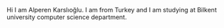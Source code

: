 Hi I am Alperen Karslıoğlu. I am from Turkey and I am studying at Bilkent university computer science department.





